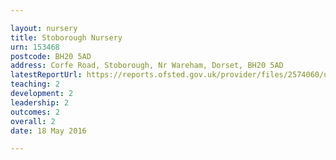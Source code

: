 ```yaml
---

layout: nursery
title: Stoborough Nursery
urn: 153468
postcode: BH20 5AD
address: Corfe Road, Stoborough, Nr Wareham, Dorset, BH20 5AD
latestReportUrl: https://reports.ofsted.gov.uk/provider/files/2574060/urn/153468.pdf
teaching: 2
development: 2
leadership: 2
outcomes: 2
overall: 2
date: 18 May 2016

---
```

